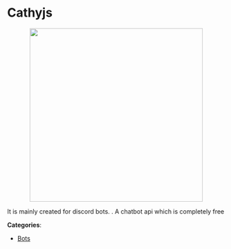 # Cathyjs
<p align="center">
    <img width="400" src="https://raw.githubusercontent.com/apis-list/apis-list/apis/cathyjs/logo_256x256.png" />
</p>

It is mainly created for discord bots. . A chatbot api which is completely free



**Categories**:

- [Bots](https://github.com/apis-list/apis-list#bots)



